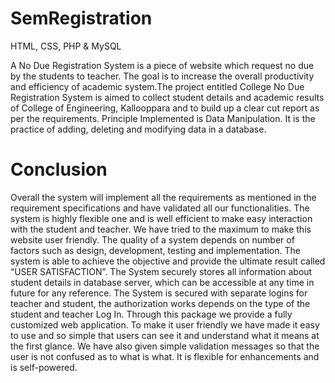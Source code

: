 # SemRegistration

HTML, CSS, PHP & MySQL

A No Due Registration System is a piece of website which request no due by the students to teacher. The goal is to increase the overall productivity and efficiency of academic system.The project entitled College No Due Registration System is aimed to collect student details and academic results of College of Engineering, Kallooppara and to build up a clear cut report as per the requirements. Principle Implemented is Data Manipulation. It is the practice of adding, deleting and modifying data in a database.

# Conclusion

Overall the system will implement all the requirements as mentioned in the requirement specifications and have validated all our functionalities. The system is highly flexible one and is well efficient to make easy interaction with the student and teacher. We have tried to the maximum to make this website user friendly. The quality of a system depends on number of factors such as design, development, testing and implementation. The system is able to achieve the objective and provide the ultimate result called “USER SATISFACTION”. The System securely stores all information about student details in database server, which can be accessible at any time in future for any reference. The System is secured with separate logins for teacher and student, the authorization works depends on the type of the student and teacher Log In. Through this package we provide a fully customized web application. To make it user friendly we have made it easy to use and so simple that users can see it and understand what it means at the first glance. We have also given simple validation messages so that the user is not confused as to what is what. It is flexible for enhancements and is self-powered.
